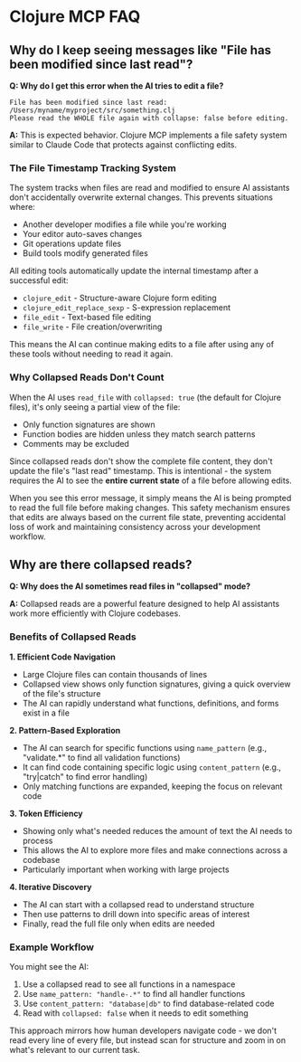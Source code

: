# Clojure MCP FAQ

## Why do I keep seeing messages like "File has been modified since last read"?

**Q: Why do I get this error when the AI tries to edit a file?**

```
File has been modified since last read: /Users/myname/myproject/src/something.clj 
Please read the WHOLE file again with collapse: false before editing.
```

**A:** This is expected behavior. Clojure MCP implements a file safety system similar to Claude Code that protects against conflicting edits.

### The File Timestamp Tracking System

The system tracks when files are read and modified to ensure AI assistants don't accidentally overwrite external changes. This prevents situations where:
- Another developer modifies a file while you're working
- Your editor auto-saves changes
- Git operations update files
- Build tools modify generated files

All editing tools automatically update the internal timestamp
after a successful edit:
- `clojure_edit` - Structure-aware Clojure form editing
- `clojure_edit_replace_sexp` - S-expression replacement
- `file_edit` - Text-based file editing
- `file_write` - File creation/overwriting

This means the AI can continue making edits to a file after using any of these tools without needing to read it again.

### Why Collapsed Reads Don't Count

When the AI uses `read_file` with `collapsed: true` (the default for Clojure files), it's only seeing a partial view of the file:
- Only function signatures are shown
- Function bodies are hidden unless they match search patterns
- Comments may be excluded

Since collapsed reads don't show the complete file content, they don't update the file's "last read" timestamp. This is intentional - the system requires the AI to see the **entire current state** of a file before allowing edits.

When you see this error message, it simply means the AI is being prompted to read the full file before making changes. This safety mechanism ensures that edits are always based on the current file state, preventing accidental loss of work and maintaining consistency across your development workflow.

## Why are there collapsed reads?

**Q: Why does the AI sometimes read files in "collapsed" mode?**

**A:** Collapsed reads are a powerful feature designed to help AI assistants work more efficiently with Clojure codebases.

### Benefits of Collapsed Reads

**1. Efficient Code Navigation**
- Large Clojure files can contain thousands of lines
- Collapsed view shows only function signatures, giving a quick overview of the file's structure
- The AI can rapidly understand what functions, definitions, and forms exist in a file

**2. Pattern-Based Exploration**
- The AI can search for specific functions using `name_pattern` (e.g., "validate.*" to find all validation functions)
- It can find code containing specific logic using `content_pattern` (e.g., "try|catch" to find error handling)
- Only matching functions are expanded, keeping the focus on relevant code

**3. Token Efficiency**
- Showing only what's needed reduces the amount of text the AI needs to process
- This allows the AI to explore more files and make connections across a codebase
- Particularly important when working with large projects

**4. Iterative Discovery**
- The AI can start with a collapsed read to understand structure
- Then use patterns to drill down into specific areas of interest
- Finally, read the full file only when edits are needed

### Example Workflow

You might see the AI:
1. Use a collapsed read to see all functions in a namespace
2. Use `name_pattern: "handle-.*"` to find all handler functions
3. Use `content_pattern: "database|db"` to find database-related code
4. Read with `collapsed: false` when it needs to edit something

This approach mirrors how human developers navigate code - we don't read every line of every file, but instead scan for structure and zoom in on what's relevant to our current task.
